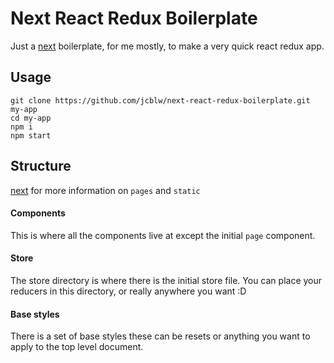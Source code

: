 # Next React Redux Boilerplate

Just a [next](https://github.com/zeit/next.js) boilerplate, for me mostly, to make a very quick react redux app.

## Usage

```shell
git clone https://github.com/jcblw/next-react-redux-boilerplate.git my-app
cd my-app
npm i
npm start
```

## Structure

[next](https://github.com/zeit/next.js) for more information on `pages` and `static`

#### Components

This is where all the components live at except the initial `page` component.

#### Store

The store directory is where there is the initial store file. You can place your reducers in this directory, or really anywhere you want :D

#### Base styles

There is a set of base styles these can be resets or anything you want to apply to the top level document.
